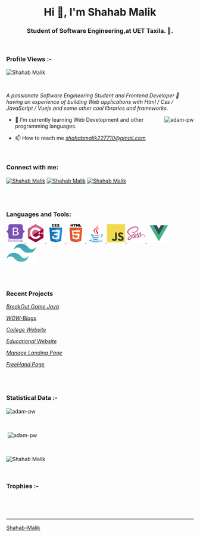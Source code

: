 <h1 align="center">Hi 👋, I'm Shahab Malik</h1>
<h3 align="center">Student of Software Engineering,at UET Taxila. 🌟.</h3>

<br>

<p align="right"> <h3>Profile Views :-</h3> <p align="left"> <img src="https://komarev.com/ghpvc/?username=Shahab-Malikk&color=0e75b6&style=flat-square&label=PROFILE+VIEWS" alt="Shahab Malik" /> </p>
  </p>

<br>

<p align="left">
  <em>
  A passionate Software Engineering Student and Frontend Developer 🚀 having an experience of building Web applications with Html / Css / JavaScript / Vuejs  and some other cool libraries and frameworks. 

  </em> 
  <br>

</p>


<p><img align="right" src="https://github.com/Adam-pw/Adam-pw/blob/main/animation_500_kxa883sd.gif" alt="adam-pw" /></p>


- 🌱 I’m currently learning Web Development and other programming languages.

- 📫 How to reach me *shahabmalik227710@gmail.com*



<br>

<h3 align="left">Connect with me:</h3>
<p align="left">
  <a href="https://www.linkedin.com/in/muhammad-shahab-malik-4264831b9/" target="blank"><img align="center"
      src="https://raw.githubusercontent.com/rahuldkjain/github-profile-readme-generator/master/src/images/icons/Social/linked-in-alt.svg"
      alt="Shahab Malik" height="30" width="40" /></a>
  <a href="https://www.facebook.com/malik.shahab.351104" target="blank"><img align="center"
      src="https://raw.githubusercontent.com/rahuldkjain/github-profile-readme-generator/master/src/images/icons/Social/facebook.svg"
      alt="Shahab Malik" height="30" width="40" /></a>
  <a href="https://www.instagram.com/m_shahab_malik/" target="blank"><img align="center"
      src="https://raw.githubusercontent.com/rahuldkjain/github-profile-readme-generator/master/src/images/icons/Social/instagram.svg"
      alt="Shahab Malik" height="30" width="40" /></a>
</p>

<br><br>

<h3 align="left">Languages and Tools:</h3>
<p align="left">  <a href="https://getbootstrap.com" target="_blank" rel="noreferrer">
    <img src="https://raw.githubusercontent.com/devicons/devicon/master/icons/bootstrap/bootstrap-plain-wordmark.svg"
      alt="bootstrap" width="50" height="50" /> </a>  <a href="https://www.w3schools.com/cpp/" target="_blank" rel="noreferrer">
    <img src="https://raw.githubusercontent.com/devicons/devicon/master/icons/cplusplus/cplusplus-original.svg"
      alt="cplusplus" width="50" height="50" /> </a> <a href="https://www.w3schools.com/css/" target="_blank"
    rel="noreferrer"> <img
      src="https://raw.githubusercontent.com/devicons/devicon/master/icons/css3/css3-original-wordmark.svg" alt="css3"
      width="50" height="50" /> </a> <a href="https://www.w3.org/html/" target="_blank" rel="noreferrer"> <img
      src="https://raw.githubusercontent.com/devicons/devicon/master/icons/html5/html5-original-wordmark.svg"
      alt="html5" width="50" height="50" /> </a>  <a href="https://www.java.com" target="_blank" rel="noreferrer"> <img
      src="https://raw.githubusercontent.com/devicons/devicon/master/icons/java/java-original.svg" alt="java" width="50"
      height="50" /> </a> <a href="https://developer.mozilla.org/en-US/docs/Web/JavaScript" target="_blank"
    rel="noreferrer"> <img
      src="https://raw.githubusercontent.com/devicons/devicon/master/icons/javascript/javascript-original.svg"
      alt="javascript" width="50" height="50" /> </a>  </a> <a href="https://sass-lang.com" target="_blank" rel="noreferrer"> <img
      src="https://raw.githubusercontent.com/devicons/devicon/master/icons/sass/sass-original.svg" alt="sass" width="50"
      height="50" /> </a>
      <code> <img height="50" src="https://github.com/engrmafzaalch/engrmafzaalch/blob/main/vuejs.png"> </code>
       <code> <img height="50" src="https://github.com/engrmafzaalch/engrmafzaalch/blob/main/tailwin.png"> </code> 
 </p>

<br><br>
<h3 align="left">Recent Projects</h3>
<p>
<em>
<a href="https://github.com/Shahab-Malikk/BreakOut-Game-Java-" target="_blank">
BreakOut Game Java 
</a>
</em>
</p>
<p>
<em>
<a href="https://wowblogs.netlify.app" target="_blank">
WOW-Blogs
</a>
</em>
</p>
<p>
<em>
<a href="https://superiorcollege.netlify.app" target="_blank">
College Website
</a>
</em>
</p>
<p>
<em>
<a href="https://sufa-academy.netlify.app" target="_blank">
Educational Website
</a>
</em>
</p>
<p>
<em>
<a href="https://landing-page-frontend.netlify.app" target="_blank">
Manage Landing Page
</a>
</em>
</p>
<p>
<em>
<a href="https://free-hand-flex.netlify.app" target="_blank">
FreeHand Page
</a>
</em>
</p>
<br><br>
<h3>Statistical Data :-</h3>
<p><img align="center"
    src="https://github-readme-stats.vercel.app/api/top-langs?username=Shahab-Malikk&show_icons=true&locale=en&layout=compact"
    alt="adam-pw" /></p>

<br>

<p>&nbsp;<img align="center" src="https://github-readme-stats.vercel.app/api?username=Shahab-Malikk&show_icons=true&locale=en"
    alt="adam-pw" /></p>

<br>

<p><img align="center" src="https://github-readme-streak-stats.herokuapp.com/?user=Shahab-Malikk&" alt="Shahab Malik" /></p>

<br>
<h3>Trophies :-</h3>
<p align="left"> <a href="https://github.com/ryo-ma/github-profile-trophy"><img
      src="https://github-profile-trophy.vercel.app/?username=Shahab-Malikk" alt="" /></a> </p>

<p align="left"> <a href="https://twitter.com/" target="blank"><img
      src="https://img.shields.io/twitter/follow/?logo=twitter&style=for-the-badge" alt="" /></a> </p>


------------------------------------------------------------------------------------------------------------------------------------------
[Shahab-Malik](https://github.com/Shahab-Malikk)
